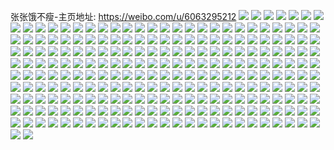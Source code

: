 张张饿不瘦-主页地址: https://weibo.com/u/6063295212 
![](https://wx4.sinaimg.cn/mw2000/006CkY44gy1h96mf89xf1j32o02o0nph.jpg) 
![](https://wx4.sinaimg.cn/mw2000/006CkY44gy1h96mf63vs6j32o02o0hdy.jpg) 
![](https://wx4.sinaimg.cn/mw2000/006CkY44gy1h96mf9psasj33s03s0npe.jpg) 
![](https://wx4.sinaimg.cn/mw2000/006CkY44ly1h91f16e8ngj30p81gugp4.jpg) 
![](https://wx4.sinaimg.cn/mw2000/006CkY44ly1h8uzdgouvrj30u00u0aen.jpg) 
![](https://wx4.sinaimg.cn/mw2000/006CkY44ly1h8uzdiblsaj30u00u0dj8.jpg) 
![](https://wx4.sinaimg.cn/mw2000/006CkY44ly1h8uzdimog7j30u00u0jua.jpg) 
![](https://wx4.sinaimg.cn/mw2000/006CkY44ly1h8uzdhxweuj30u00u0gri.jpg) 
![](https://wx4.sinaimg.cn/mw2000/006CkY44ly1h8uzdj6o1vj30u00u042r.jpg) 
![](https://wx4.sinaimg.cn/mw2000/006CkY44ly1h8uzdh6dy7j30u01407bg.jpg) 
![](https://wx4.sinaimg.cn/mw2000/006CkY44ly1h8uzdix18jj30sg0yf402.jpg) 
![](https://wx4.sinaimg.cn/mw2000/006CkY44ly1h8uzdjkvhlj30u00u0ad0.jpg) 
![](https://wx4.sinaimg.cn/mw2000/006CkY44ly1h8uzelrxfwj30qo13ttao.jpg) 
![](https://wx4.sinaimg.cn/mw2000/006CkY44ly1h8hfiyfonkj30qo0x7wga.jpg) 
![](https://wx4.sinaimg.cn/mw2000/006CkY44ly1h8hfjbasd8j30qo0cuwf1.jpg) 
![](https://wx4.sinaimg.cn/mw2000/006CkY44ly1h7owscf6waj30so1jnah8.jpg) 
![](https://wx4.sinaimg.cn/mw2000/006CkY44ly1h7f9iasqyjj30ph0l7jsy.jpg) 
![](https://wx4.sinaimg.cn/mw2000/006CkY44ly1h7f9ibcrk6j30u00me40g.jpg) 
![](https://wx4.sinaimg.cn/mw2000/006CkY44ly1h6zdr624m8j30u013i7gw.jpg) 
![](https://wx4.sinaimg.cn/mw2000/006CkY44ly1h6zdr7kxdbj30u013h14k.jpg) 
![](https://wx4.sinaimg.cn/mw2000/006CkY44ly1h6zdr95qkij30u013hgx8.jpg) 
![](https://wx4.sinaimg.cn/mw2000/006CkY44ly1h6zdra60rpj30u013ik23.jpg) 
![](https://wx4.sinaimg.cn/mw2000/006CkY44ly1h6zdr6n352j30u0140dk0.jpg) 
![](https://wx4.sinaimg.cn/mw2000/006CkY44ly1h6zdr8c1wnj30u00u0ai3.jpg) 
![](https://wx4.sinaimg.cn/mw2000/006CkY44ly1h6zdrd2kzdj30u013hwn2.jpg) 
![](https://wx4.sinaimg.cn/mw2000/006CkY44ly1h6zdrarvb1j30u0190dhi.jpg) 
![](https://wx4.sinaimg.cn/mw2000/006CkY44ly1h6zdreja5yj30u013idke.jpg) 
![](https://wx4.sinaimg.cn/mw2000/006CkY44ly1h6zdrbkyzlj30u013hwj6.jpg) 
![](https://wx4.sinaimg.cn/mw2000/006CkY44ly1h6zdrc742tj30u013haew.jpg) 
![](https://wx4.sinaimg.cn/mw2000/006CkY44ly1h6zdrgetarj30u01400tw.jpg) 
![](https://wx4.sinaimg.cn/mw2000/006CkY44ly1h6zdrdqr5uj30u013hjxa.jpg) 
![](https://wx4.sinaimg.cn/mw2000/006CkY44ly1h6zdrfq4f5j30u014040u.jpg) 
![](https://wx4.sinaimg.cn/mw2000/006CkY44ly1h6zdrf2lxoj30u013hq46.jpg) 
![](https://wx4.sinaimg.cn/mw2000/006CkY44ly1h65bcw9mukj30uk0u0wkz.jpg) 
![](https://wx4.sinaimg.cn/mw2000/006CkY44ly1h2oh1mldvoj30u00u07cm.jpg) 
![](https://wx4.sinaimg.cn/mw2000/006CkY44ly1h2oh1luumwj30sg2xqdz9.jpg) 
![](https://wx4.sinaimg.cn/mw2000/006CkY44ly1h2oh1l0zbxj30sg2dcwq9.jpg) 
![](https://wx4.sinaimg.cn/mw2000/006CkY44ly1h2oh1kayebj30u00u0tho.jpg) 
![](https://wx4.sinaimg.cn/mw2000/006CkY44ly1h2oh1n0jt5j30u0190tf9.jpg) 
![](https://wx4.sinaimg.cn/mw2000/006CkY44ly1h2oh1jk0j0j30u013b14s.jpg) 
![](https://wx4.sinaimg.cn/mw2000/006CkY44ly1h2oh4qir4ij30u01jqtd7.jpg) 
![](https://wx4.sinaimg.cn/mw2000/006CkY44ly1h28aql8527j30yh0u0dmi.jpg) 
![](https://wx4.sinaimg.cn/mw2000/006CkY44ly1h28aqlvia3j317k0u047j.jpg) 
![](https://wx4.sinaimg.cn/mw2000/006CkY44ly1h28aqmv8qgj31900u0doz.jpg) 
![](https://wx4.sinaimg.cn/mw2000/006CkY44ly1h28aqosp49j318o0u0qb2.jpg) 
![](https://wx4.sinaimg.cn/mw2000/006CkY44ly1h28aqo8cl7j31830u0dp8.jpg) 
![](https://wx4.sinaimg.cn/mw2000/006CkY44ly1h28aqpjcgdj31190u00zh.jpg) 
![](https://wx4.sinaimg.cn/mw2000/006CkY44ly1h28aqqn2c3j318j0u0dp2.jpg) 
![](https://wx4.sinaimg.cn/mw2000/006CkY44ly1h28aqrjlqwj31900u0jyw.jpg) 
![](https://wx4.sinaimg.cn/mw2000/006CkY44ly1h28aqnkbwsj31900u0wmb.jpg) 
![](https://wx4.sinaimg.cn/mw2000/006CkY44ly1h28aqt7wj2j31900u0wla.jpg) 
![](https://wx4.sinaimg.cn/mw2000/006CkY44ly1h28aqslprjj31900u0dmn.jpg) 
![](https://wx4.sinaimg.cn/mw2000/006CkY44ly1h28aqu04wjj31900u0tfo.jpg) 
![](https://wx4.sinaimg.cn/mw2000/006CkY44ly1h1qz0g19pij32kw3vchdx.jpg) 
![](https://wx4.sinaimg.cn/mw2000/006CkY44ly1h1qz0j9tuij32j03n2hdw.jpg) 
![](https://wx4.sinaimg.cn/mw2000/006CkY44ly1h1qyzo7zuej32gc3ft1l0.jpg) 
![](https://wx4.sinaimg.cn/mw2000/006CkY44ly1h1qz0ww0ukj32kw3vcu10.jpg) 
![](https://wx4.sinaimg.cn/mw2000/006CkY44ly1h1qz10zxouj32kw3vcqv9.jpg) 
![](https://wx4.sinaimg.cn/mw2000/006CkY44ly1h1qyzxltcaj32kw3vcb2d.jpg) 
![](https://wx4.sinaimg.cn/mw2000/006CkY44ly1h1qz0san1aj33vc2kw4qu.jpg) 
![](https://wx4.sinaimg.cn/mw2000/006CkY44ly1h1qyztiznej33vc2kwu12.jpg) 
![](https://wx4.sinaimg.cn/mw2000/006CkY44ly1h1qz02561cj33vc2kw7wm.jpg) 
![](https://wx4.sinaimg.cn/mw2000/006CkY44ly1h1qz0nmhqfj33vc2kwb2e.jpg) 
![](https://wx4.sinaimg.cn/mw2000/006CkY44ly1h1qz064bfkj329w3h2x6r.jpg) 
![](https://wx4.sinaimg.cn/mw2000/006CkY44ly1h1qz155tzaj32kw3vc7wj.jpg) 
![](https://wx4.sinaimg.cn/mw2000/006CkY44ly1h0k6fdktw6j32fc3kce83.jpg) 
![](https://wx4.sinaimg.cn/mw2000/006CkY44ly1h0k6fo98l1j32kw3vc4qs.jpg) 
![](https://wx4.sinaimg.cn/mw2000/006CkY44ly1h0k6er99a6j32kw3vc1l0.jpg) 
![](https://wx4.sinaimg.cn/mw2000/006CkY44ly1h0k6fit7ljj33vc2kwkjo.jpg) 
![](https://wx4.sinaimg.cn/mw2000/006CkY44ly1h0k6fxm8h6j32kw3vcb2c.jpg) 
![](https://wx4.sinaimg.cn/mw2000/006CkY44ly1h0k6eyzgitj32kw3vc1l0.jpg) 
![](https://wx4.sinaimg.cn/mw2000/006CkY44ly1h0k6g3qrt9j32uk3ianpf.jpg) 
![](https://wx4.sinaimg.cn/mw2000/006CkY44ly1h0k6efa5mpj32ic3vchdv.jpg) 
![](https://wx4.sinaimg.cn/mw2000/006CkY44ly1h0k6gb2n7uj33vc2kwqv7.jpg) 
![](https://wx4.sinaimg.cn/mw2000/006CkY44ly1h07fuwa3xaj335s35se82.jpg) 
![](https://wx4.sinaimg.cn/mw2000/006CkY44ly1h07fup9o6cj335s35snpf.jpg) 
![](https://wx4.sinaimg.cn/mw2000/006CkY44ly1h07futkzwxj335s35sx6r.jpg) 
![](https://wx4.sinaimg.cn/mw2000/006CkY44ly1h07fuz0p9wj335s35se82.jpg) 
![](https://wx4.sinaimg.cn/mw2000/006CkY44ly1h07fv33lhkj33k02o0hdv.jpg) 
![](https://wx4.sinaimg.cn/mw2000/006CkY44ly1h07fv4paf0j33k02o0x6q.jpg) 
![](https://wx4.sinaimg.cn/mw2000/006CkY44ly1gxbbm2lllaj30u013zn0e.jpg) 
![](https://wx4.sinaimg.cn/mw2000/006CkY44ly1gxbbm351rsj30u013edj9.jpg) 
![](https://wx4.sinaimg.cn/mw2000/006CkY44ly1gxbbm4pewmj30u013in1j.jpg) 
![](https://wx4.sinaimg.cn/mw2000/006CkY44ly1gxbbm26zsxj30u013zafp.jpg) 
![](https://wx4.sinaimg.cn/mw2000/006CkY44ly1gxbbm4a5sdj30u013z0wh.jpg) 
![](https://wx4.sinaimg.cn/mw2000/006CkY44ly1gxbbm3p0isj30u013zdl1.jpg) 
![](https://wx4.sinaimg.cn/mw2000/006CkY44ly1gv90vu6c34j616o1kwqmt02.jpg) 
![](https://wx4.sinaimg.cn/mw2000/006CkY44ly1gv90w2e5icj616o1kwau602.jpg) 
![](https://wx4.sinaimg.cn/mw2000/006CkY44ly1gv90w8r5eqj616o1kwqlv02.jpg) 
![](https://wx4.sinaimg.cn/mw2000/006CkY44ly1gqfb2gghu0j31400u00x9.jpg) 
![](https://wx4.sinaimg.cn/mw2000/006CkY44ly1gqanfqtdicj31401z4e82.jpg) 
![](https://wx4.sinaimg.cn/mw2000/006CkY44ly1gq22ychlb3j33k02o0x6r.jpg) 
![](https://wx4.sinaimg.cn/mw2000/006CkY44ly1gq22y7nyanj33k02o04qr.jpg) 
![](https://wx4.sinaimg.cn/mw2000/006CkY44ly1gq22yol789j33k02o0kjm.jpg) 
![](https://wx4.sinaimg.cn/mw2000/006CkY44ly1gq22yj2mv3j33k02o0kjm.jpg) 
![](https://wx4.sinaimg.cn/mw2000/006CkY44ly1gq22yghn23j33k02o0npe.jpg) 
![](https://wx4.sinaimg.cn/mw2000/006CkY44ly1gq22ylv40bj33k02o0kjm.jpg) 
![](https://wx4.sinaimg.cn/mw2000/006CkY44ly1gp9r2mqaspj34gw3coe89.jpg) 
![](https://wx4.sinaimg.cn/mw2000/006CkY44ly1gp9r2keoerj34gw3cou15.jpg) 
![](https://wx4.sinaimg.cn/mw2000/006CkY44ly1gp9r2p9ji1j34gw3co1l6.jpg) 
![](https://wx4.sinaimg.cn/mw2000/006CkY44ly1gp9r2qqx9kj33402c0u10.jpg) 
![](https://wx4.sinaimg.cn/mw2000/006CkY44ly1gp9r2tf4utj32c01pae84.jpg) 
![](https://wx4.sinaimg.cn/mw2000/006CkY44ly1gp9r2s33n3j33402c0b2d.jpg) 
![](https://wx4.sinaimg.cn/mw2000/006CkY44ly1go3e6f1zx8j31z41407wi.jpg) 
![](https://wx4.sinaimg.cn/mw2000/006CkY44ly1go3e6g2x6pj31z4140b2a.jpg) 
![](https://wx4.sinaimg.cn/mw2000/006CkY44ly1go3e6hb33dj31z4140b2a.jpg) 
![](https://wx4.sinaimg.cn/mw2000/006CkY44ly1gnw5bbm376j32o02o01ky.jpg) 
![](https://wx4.sinaimg.cn/mw2000/006CkY44ly1gnw5bcrbv1j32o02o01ky.jpg) 
![](https://wx4.sinaimg.cn/mw2000/006CkY44ly1gnhmup593bj31s01c0kjn.jpg) 
![](https://wx4.sinaimg.cn/mw2000/006CkY44ly1gn76lso0esj31oh2iq7wi.jpg) 
![](https://wx4.sinaimg.cn/mw2000/006CkY44ly1gn76ltbhk3j31oh2iq4qq.jpg) 
![](https://wx4.sinaimg.cn/mw2000/006CkY44ly1gn76lvkamdj31oh2iqhdu.jpg) 
![](https://wx4.sinaimg.cn/mw2000/006CkY44ly1gm9rwnfhizj32681mo1l0.jpg) 
![](https://wx4.sinaimg.cn/mw2000/006CkY44ly1gm9rwwcpdjj32681monpg.jpg) 
![](https://wx4.sinaimg.cn/mw2000/006CkY44ly1gm9rwtrtfmj32681monpf.jpg) 
![](https://wx4.sinaimg.cn/mw2000/006CkY44ly1gm9rwxpitsj32o02o07wi.jpg) 
![](https://wx4.sinaimg.cn/mw2000/006CkY44ly1gm9rxh8185j30u00u0n9k.jpg) 
![](https://wx4.sinaimg.cn/mw2000/006CkY44ly1gm9rx785ebj32o02o0twl.jpg) 
![](https://wx4.sinaimg.cn/mw2000/006CkY44ly1gm9rx126hwj33282aonpd.jpg) 
![](https://wx4.sinaimg.cn/mw2000/006CkY44ly1gm9rx4vqlaj32o02o0npd.jpg) 
![](https://wx4.sinaimg.cn/mw2000/006CkY44ly1gm9rwysq23j33282aoe81.jpg) 
![](https://wx4.sinaimg.cn/mw2000/006CkY44ly1gm9rxiajqlj314b2ioqv5.jpg) 
![](https://wx4.sinaimg.cn/mw2000/006CkY44ly1gm9rx35rzsj32o02o0npd.jpg) 
![](https://wx4.sinaimg.cn/mw2000/006CkY44ly1gm9rxalqmyj33282ao4qq.jpg) 
![](https://wx4.sinaimg.cn/mw2000/006CkY44ly1gm9rxen67tj33282ao7wi.jpg) 
![](https://wx4.sinaimg.cn/mw2000/006CkY44ly1gm9rxg1p12j33282ao7wh.jpg) 
![](https://wx4.sinaimg.cn/mw2000/006CkY44ly1gm9rx8kzx4j32o02o0hdt.jpg) 
![](https://wx4.sinaimg.cn/mw2000/006CkY44ly1gm8jqeg186j32ao2aob2e.jpg) 
![](https://wx4.sinaimg.cn/mw2000/006CkY44ly1gm8jq8ujxnj31jk1jke82.jpg) 
![](https://wx4.sinaimg.cn/mw2000/006CkY44ly1gm8jqhnbarj32ao2ao1l2.jpg) 
![](https://wx4.sinaimg.cn/mw2000/006CkY44ly1gm8jq9zr3ej31380tzkct.jpg) 
![](https://wx4.sinaimg.cn/mw2000/006CkY44ly1gm8jqnztf4j32o02o0kjo.jpg) 
![](https://wx4.sinaimg.cn/mw2000/006CkY44ly1gm8jqqr9nbj32o02o04qs.jpg) 
![](https://wx4.sinaimg.cn/mw2000/006CkY44ly1gm8jscvr0pj32ao2aohdu.jpg) 
![](https://wx4.sinaimg.cn/mw2000/006CkY44ly1gm8jqsb6akj32o02o0x6q.jpg) 
![](https://wx4.sinaimg.cn/mw2000/006CkY44ly1gm8jsehvjhj32ao2ao7wi.jpg) 
![](https://wx4.sinaimg.cn/mw2000/006CkY44ly1gm89btwipjj30u00u0afs.jpg) 
![](https://wx4.sinaimg.cn/mw2000/006CkY44ly1gm89gick7lj30xp0u0n24.jpg) 
![](https://wx4.sinaimg.cn/mw2000/006CkY44ly1gm89liu0s9j30u00u0tdg.jpg) 
![](https://wx4.sinaimg.cn/mw2000/006CkY44ly1gm4pqxc41vj30u00s4ao8.jpg) 
![](https://wx4.sinaimg.cn/mw2000/006CkY44ly1gm4prl2pb2j32o02o0e89.jpg) 
![](https://wx4.sinaimg.cn/mw2000/006CkY44ly1gm4prb5k6vj31og2ioqv8.jpg) 
![](https://wx4.sinaimg.cn/mw2000/006CkY44ly1gm4pr1sj5jj31bk1bk4qq.jpg) 
![](https://wx4.sinaimg.cn/mw2000/006CkY44ly1gm4pqzzsdjj32ao1q0kjo.jpg) 
![](https://wx4.sinaimg.cn/mw2000/006CkY44ly1gm4prd6ue9j31jk1jke81.jpg) 
![](https://wx4.sinaimg.cn/mw2000/006CkY44ly1gm1axposc5j32ao2aonpg.jpg) 
![](https://wx4.sinaimg.cn/mw2000/006CkY44ly1gm1axrcipej32ao2aoe84.jpg) 
![](https://wx4.sinaimg.cn/mw2000/006CkY44ly1gm1axnygakj32ao2aoe86.jpg) 
![](https://wx4.sinaimg.cn/mw2000/006CkY44ly1gm1axtpmd7j32ao2aoqva.jpg) 
![](https://wx4.sinaimg.cn/mw2000/006CkY44ly1gm1axxaghwj32ao2aob2e.jpg) 
![](https://wx4.sinaimg.cn/mw2000/006CkY44ly1gm1axyq0fvj32dc1s0u0y.jpg) 
![](https://wx4.sinaimg.cn/mw2000/006CkY44ly1glmlz1v7csj314b2ioqv5.jpg) 
![](https://wx4.sinaimg.cn/mw2000/006CkY44ly1glmlz4hvxpj314b2io1ky.jpg) 
![](https://wx4.sinaimg.cn/mw2000/006CkY44ly1glmlz81fgej314b2io4qq.jpg) 
![](https://wx4.sinaimg.cn/mw2000/006CkY44ly1glmlzjtkq4j33k02o0e81.jpg) 
![](https://wx4.sinaimg.cn/mw2000/006CkY44ly1glmlzupvb6j30u82ionpe.jpg) 
![](https://wx4.sinaimg.cn/mw2000/006CkY44ly1glmlzlotn5j33k02o04qp.jpg) 
![](https://wx4.sinaimg.cn/mw2000/006CkY44ly1glfow3d1hdj31kw16o1kz.jpg) 
![](https://wx4.sinaimg.cn/mw2000/006CkY44ly1glfow6n1szj31kw16ox6q.jpg) 
![](https://wx4.sinaimg.cn/mw2000/006CkY44ly1glfoxuitopj31kw16ox6q.jpg) 
![](https://wx4.sinaimg.cn/mw2000/006CkY44ly1glfox1ofdxj30qo0iqac0.jpg) 
![](https://wx4.sinaimg.cn/mw2000/006CkY44ly1glfowb3mduj30qo0yqwgm.jpg) 
![](https://wx4.sinaimg.cn/mw2000/006CkY44ly1glfowasp7hj30qn0a0t98.jpg) 
![](https://wx4.sinaimg.cn/mw2000/006CkY44ly1glatoz1jztj30u00u0dhr.jpg) 
![](https://wx4.sinaimg.cn/mw2000/006CkY44ly1glatozjpypj30u00u076j.jpg) 
![](https://wx4.sinaimg.cn/mw2000/006CkY44ly1glatp04ujej30u00u0wfw.jpg) 
![](https://wx4.sinaimg.cn/mw2000/006CkY44ly1glatp0y778j30u00u00uv.jpg) 
![](https://wx4.sinaimg.cn/mw2000/006CkY44ly1gl9wa72z1sj30qo0dxwfm.jpg) 
![](https://wx4.sinaimg.cn/mw2000/006CkY44ly1gkw00jtaeaj30u00u0jwy.jpg) 
![](https://wx4.sinaimg.cn/mw2000/006CkY44ly1gkw00kca09j30u00u0wmp.jpg) 
![](https://wx4.sinaimg.cn/mw2000/006CkY44ly1gkw00krv0tj30u00u0gp7.jpg) 
![](https://wx4.sinaimg.cn/mw2000/006CkY44ly1gkw00iwdeej30u00u0tbl.jpg) 
![](https://wx4.sinaimg.cn/mw2000/006CkY44ly1gkw00iif4bj30u00u075u.jpg) 
![](https://wx4.sinaimg.cn/mw2000/006CkY44ly1gkw00jcbbqj30u00u0tbg.jpg) 
![](https://wx4.sinaimg.cn/mw2000/006CkY44ly1gkozyoyjz1j31kw16ob2a.jpg) 
![](https://wx4.sinaimg.cn/mw2000/006CkY44ly1gkozyq0k6dj32o02o07wi.jpg) 
![](https://wx4.sinaimg.cn/mw2000/006CkY44ly1gkozyqyluqj31kw16o7wi.jpg) 
![](https://wx4.sinaimg.cn/mw2000/006CkY44ly1gkbxcsij8bj33k02o0qv6.jpg) 
![](https://wx4.sinaimg.cn/mw2000/006CkY44ly1gkbxcr53w4j351c3s0qv8.jpg) 
![](https://wx4.sinaimg.cn/mw2000/006CkY44ly1gkbxctpd4uj33k02o01kz.jpg) 
![](https://wx4.sinaimg.cn/mw2000/006CkY44ly1gk7tl75vtaj32o02o0b2a.jpg) 
![](https://wx4.sinaimg.cn/mw2000/006CkY44ly1gk7tlfk8asj30qo0pvwfs.jpg) 
![](https://wx4.sinaimg.cn/mw2000/006CkY44ly1gk7tlaldgmj32o02o0kjm.jpg) 
![](https://wx4.sinaimg.cn/mw2000/006CkY44ly1gk1y5gnca6j31kw16oqv5.jpg) 
![](https://wx4.sinaimg.cn/mw2000/006CkY44ly1gk1y5ql322j32dc1s0npf.jpg) 
![](https://wx4.sinaimg.cn/mw2000/006CkY44ly1gk1y5imtuij32ao2aoqv5.jpg) 
![](https://wx4.sinaimg.cn/mw2000/006CkY44ly1gk1y5leaovj33282aox6q.jpg) 
![](https://wx4.sinaimg.cn/mw2000/006CkY44ly1gk1y5rrgbcj32ao2aonpd.jpg) 
![](https://wx4.sinaimg.cn/mw2000/006CkY44ly1gk1y5teg66j32ao2aou0x.jpg) 
![](https://wx4.sinaimg.cn/mw2000/006CkY44ly1gjsjqet3vzj31400u0wqx.jpg) 
![](https://wx4.sinaimg.cn/mw2000/006CkY44ly1gjsjqhyhn1j30u019077y.jpg) 
![](https://wx4.sinaimg.cn/mw2000/006CkY44ly1gjsjqfc63bj31400u045m.jpg) 
![](https://wx4.sinaimg.cn/mw2000/006CkY44ly1gjsjqhihepj30u00u0jwu.jpg) 
![](https://wx4.sinaimg.cn/mw2000/006CkY44ly1gjsjqg2rejj30u01407bh.jpg) 
![](https://wx4.sinaimg.cn/mw2000/006CkY44ly1gjsjqgsn69j30u00u00z5.jpg) 
![](https://wx4.sinaimg.cn/mw2000/006CkY44ly1gjsjqid0aij31400u0q5m.jpg) 
![](https://wx4.sinaimg.cn/mw2000/006CkY44ly1gjsjqiuq4ej30qo0k0myf.jpg) 
![](https://wx4.sinaimg.cn/mw2000/006CkY44ly1gjsjqj70d9j31400u0413.jpg) 
![](https://wx4.sinaimg.cn/mw2000/006CkY44ly1gjo2yvl1sej30u0140k5f.jpg) 
![](https://wx4.sinaimg.cn/mw2000/006CkY44ly1gjo2yw2qz0j30u0140qgw.jpg) 
![](https://wx4.sinaimg.cn/mw2000/006CkY44ly1gjo32lchvfj30qo1bftb2.jpg) 
![](https://wx4.sinaimg.cn/mw2000/006CkY44ly1gjo32elshbj30k612ggmx.jpg) 
![](https://wx4.sinaimg.cn/mw2000/006CkY44ly1gjmxfki291j30u0140dj5.jpg) 
![](https://wx4.sinaimg.cn/mw2000/006CkY44ly1gjj3rltl0dj30u0140go9.jpg) 
![](https://wx4.sinaimg.cn/mw2000/006CkY44ly1gjj3quvqmoj31400u0q5r.jpg) 
![](https://wx4.sinaimg.cn/mw2000/006CkY44ly1gjj3qvgd40j30u0140dik.jpg) 
![](https://wx4.sinaimg.cn/mw2000/006CkY44ly1gjj3qvw88nj30u00u0tar.jpg) 
![](https://wx4.sinaimg.cn/mw2000/006CkY44ly1gjj3qwkrguj31400u078l.jpg) 
![](https://wx4.sinaimg.cn/mw2000/006CkY44ly1gjj3qx8a82j31400u0djj.jpg) 
![](https://wx4.sinaimg.cn/mw2000/006CkY44ly1gib7ol0qdlj30xf0u0gnh.jpg) 
![](https://wx4.sinaimg.cn/mw2000/006CkY44ly1ghwg1rl05mj30u014079c.jpg) 
![](https://wx4.sinaimg.cn/mw2000/006CkY44ly1ghwg1tndeij30u0140tc8.jpg) 
![](https://wx4.sinaimg.cn/mw2000/006CkY44ly1ghwg1uvfrrj30u0140wib.jpg) 
![](https://wx4.sinaimg.cn/mw2000/006CkY44ly1ghwg2w30jsj31400u0djv.jpg) 
![](https://wx4.sinaimg.cn/mw2000/006CkY44ly1ghwg3wzo5xj30u00u0ads.jpg) 
![](https://wx4.sinaimg.cn/mw2000/006CkY44ly1ghwg2wsuoyj31400u042e.jpg) 
![](https://wx4.sinaimg.cn/mw2000/006CkY44ly1ghwg3v82zdj31260t0n0p.jpg) 
![](https://wx4.sinaimg.cn/mw2000/006CkY44ly1ghwg3vtbnxj31400u041b.jpg) 
![](https://wx4.sinaimg.cn/mw2000/006CkY44ly1ghwg3vizs0j31400u00wa.jpg) 
![](https://wx4.sinaimg.cn/mw2000/006CkY44ly1ghwg3wdu8nj31400u0gno.jpg) 
![](https://wx4.sinaimg.cn/mw2000/006CkY44ly1ghwg4xpi58j30u01vidl6.jpg) 
![](https://wx4.sinaimg.cn/mw2000/006CkY44ly1ghwg4x6vifj31400u077j.jpg) 
![](https://wx4.sinaimg.cn/mw2000/006CkY44ly1ghclcpccqcj30qo0iutad.jpg) 
![](https://wx4.sinaimg.cn/mw2000/006CkY44ly1ghclcqg2ewj31400u0dlq.jpg) 
![](https://wx4.sinaimg.cn/mw2000/006CkY44ly1ghcldb9075j31400u0teb.jpg) 
![](https://wx4.sinaimg.cn/mw2000/006CkY44ly1ghcldc4pb3j31400u046h.jpg) 
![](https://wx4.sinaimg.cn/mw2000/006CkY44ly1gh5gpoia6ij31400u0abm.jpg) 
![](https://wx4.sinaimg.cn/mw2000/006CkY44ly1gh5gpp2t7lj31400u0q3l.jpg) 
![](https://wx4.sinaimg.cn/mw2000/006CkY44ly1gh5gppjcfej31hc0o0n0g.jpg) 
![](https://wx4.sinaimg.cn/mw2000/006CkY44ly1g8mvt9dtwwj30qo0pi75u.jpg) 
![](https://wx4.sinaimg.cn/mw2000/006CkY44ly1g8mvt5yzsoj30lc0zy0x6.jpg) 
![](https://wx4.sinaimg.cn/mw2000/006CkY44ly1g7ejgahhcpj30k00qoq5a.jpg) 
![](https://wx4.sinaimg.cn/mw2000/006CkY44ly1g7ejgbg9haj30u0140jul.jpg) 
![](https://wx4.sinaimg.cn/mw2000/006CkY44ly1g7ejgb05hnj30k00qotb2.jpg) 
